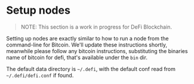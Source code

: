 # Setup nodes

> NOTE: This section is a work in progress for DeFi Blockchain.

Setting up nodes are exactly similar to how to run a node from the command-line for Bitcoin. We'll update these instructions shortly, meanwhile please follow any bitcoin instructions, substituting the binaries name of bitcoin for defi, that's available under the `bin` dir.

The default data directory is `~/.defi`, with the default conf read from `~/.defi/defi.conf` if found.